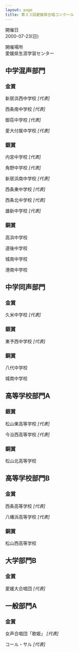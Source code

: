 ```yaml
---
layout: page
title: 第３３回愛媛県合唱コンクール
---
```

開催日  
2000-07-23(日)

開催場所  
愛媛県生涯学習センター

中学混声部門
------------

### 金賞

<span class="choir-name">新居浜西中学校</span>
*\[代表\]*

<span class="choir-name">西条南中学校</span>
*\[代表\]*

<span class="choir-name">御荘中学校</span>
*\[代表\]*

<span class="choir-name">愛大付属中学校</span>
*\[代表\]*

### 銀賞

<span class="choir-name">内宮中学校</span>
*\[代表\]*

<span class="choir-name">角野中学校</span>
*\[代表\]*

<span class="choir-name">新居浜南中学校</span>
*\[代表\]*

<span class="choir-name">西条東中学校</span>
*\[代表\]*

<span class="choir-name">西条北中学校</span>
*\[代表\]*

<span class="choir-name">雄新中学校</span>
*\[代表\]*

### 銅賞

<span class="choir-name">高浜中学校</span>

<span class="choir-name">道後中学校</span>

<span class="choir-name">城南中学校</span>

<span class="choir-name">港南中学校</span>

中学同声部門
------------

### 金賞

<span class="choir-name">久米中学校</span>
*\[代表\]*

### 銀賞

<span class="choir-name">東予西中学校</span>
*\[代表\]*

### 銅賞

<span class="choir-name">八代中学校</span>

<span class="choir-name">城南中学校</span>

高等学校部門A
-------------

### 銀賞

<span class="choir-name">松山東高等学校</span>
*\[代表\]*

<span class="choir-name">今治西高等学校</span>
*\[代表\]*

### 銅賞

<span class="choir-name">松山北高等学校</span>

高等学校部門B
-------------

### 金賞

<span class="choir-name">西条高等学校</span>
*\[代表\]*

<span class="choir-name">八幡浜高等学校</span>
*\[代表\]*

### 銅賞

<span class="choir-name">松山西高等学校</span>

大学部門B
---------

### 金賞

<span class="choir-name"> 愛媛大合唱団 </span>
*\[代表\]*

一般部門A
---------

### 金賞

<span class="choir-name">女声合唱団「歌姫」</span>
*\[代表\]*

<span class="choir-name">コール・サル</span>
*\[代表\]*
